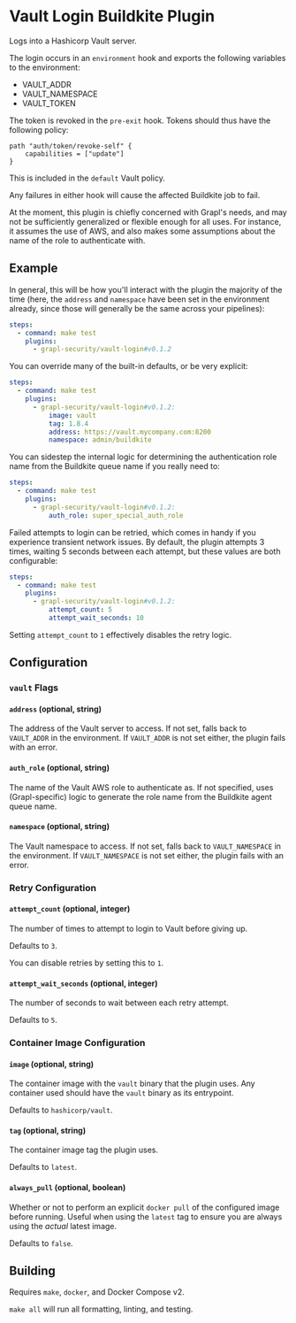 # Vault Login Buildkite Plugin

Logs into a Hashicorp Vault server.

The login occurs in an `environment` hook and exports the following
variables to the environment:
- VAULT_ADDR
- VAULT_NAMESPACE
- VAULT_TOKEN

The token is revoked in the `pre-exit` hook. Tokens should thus have
the following policy:

```hcl
path "auth/token/revoke-self" {
    capabilities = ["update"]
}
```
This is included in the `default` Vault policy.

Any failures in either hook will cause the affected Buildkite job to
fail.

At the moment, this plugin is chiefly concerned with Grapl's needs,
and may not be sufficiently generalized or flexible enough for all
uses. For instance, it assumes the use of AWS, and also makes some
assumptions about the name of the role to authenticate with.

## Example

In general, this will be how you'll interact with the plugin the
majority of the time (here, the `address` and `namespace` have been
set in the environment already, since those will generally be the same
across your pipelines):

```yml
steps:
  - command: make test
    plugins:
      - grapl-security/vault-login#v0.1.2
```

You can override many of the built-in defaults, or be very explicit:

```yml
steps:
  - command: make test
    plugins:
      - grapl-security/vault-login#v0.1.2:
          image: vault
          tag: 1.8.4
          address: https://vault.mycompany.com:8200
          namespace: admin/buildkite
```

You can sidestep the internal logic for determining the authentication
role name from the Buildkite queue name if you really need to:

```yml
steps:
  - command: make test
    plugins:
      - grapl-security/vault-login#v0.1.2:
          auth_role: super_special_auth_role
```

Failed attempts to login can be retried, which comes in handy if you
experience transient network issues. By default, the plugin attempts 3
times, waiting 5 seconds between each attempt, but these values are
both configurable:

```yml
steps:
  - command: make test
    plugins:
      - grapl-security/vault-login#v0.1.2:
          attempt_count: 5
          attempt_wait_seconds: 10
```

Setting `attempt_count` to `1` effectively disables the retry logic.

## Configuration

### `vault` Flags

#### `address` (optional, string)

The address of the Vault server to access. If not set, falls back to
`VAULT_ADDR` in the environment. If `VAULT_ADDR` is not set either,
the plugin fails with an error.

#### `auth_role` (optional, string)

The name of the Vault AWS role to authenticate as. If not specified,
uses (Grapl-specific) logic to generate the role name from the
Buildkite agent queue name.

#### `namespace` (optional, string)

The Vault namespace to access. If not set, falls back to
`VAULT_NAMESPACE` in the environment. If `VAULT_NAMESPACE` is not set
either, the plugin fails with an error.

### Retry Configuration

#### `attempt_count` (optional, integer)

The number of times to attempt to login to Vault before giving
up.

Defaults to `3`.

You can disable retries by setting this to `1`.

#### `attempt_wait_seconds` (optional, integer)

The number of seconds to wait between each retry attempt.

Defaults to `5`.

### Container Image Configuration

#### `image` (optional, string)

The container image with the `vault` binary that the plugin uses. Any
container used should have the `vault` binary as its entrypoint.

Defaults to `hashicorp/vault`.

#### `tag` (optional, string)

The container image tag the plugin uses.

Defaults to `latest`.

#### `always_pull` (optional, boolean)

Whether or not to perform an explicit `docker pull` of the configured
image before running. Useful when using the `latest` tag to ensure you
are always using the _actual_ latest image.

Defaults to `false`.

## Building

Requires `make`, `docker`, and Docker Compose v2.

`make all` will run all formatting, linting, and testing.
